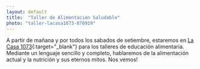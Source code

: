 ```yaml
---
layout: default
title:  "Taller de Alimentacion Saludable"
photo: "taller-lacasa1073-070919"
---
```


A partir de mañana y por todos los sabados de setiembre, estaremos en [La Casa 1073](https://www.facebook.com/lacasa1073/){:target="_blank"} para los talleres de educación 
alimentaria. Mediante un lenguaje sencillo y completo, hablaremos de la alimentación actual y la nutrición y sus 
eternos mitos. Nos vemos!